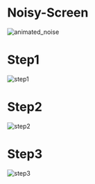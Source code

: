# Noisy-Screen
![animated_noise](https://user-images.githubusercontent.com/78360814/124657934-5f59c700-deb8-11eb-80ab-e0719a5ca6eb.gif)
# Step1
![step1](https://user-images.githubusercontent.com/78360814/124658945-a2686a00-deb9-11eb-86a8-8f8b75bd5933.PNG)
# Step2
![step2](https://user-images.githubusercontent.com/78360814/124658947-a3010080-deb9-11eb-80f6-23f88481c4ea.PNG)
# Step3
![step3](https://user-images.githubusercontent.com/78360814/124658968-a8f6e180-deb9-11eb-91de-f651e4fc3237.PNG)
